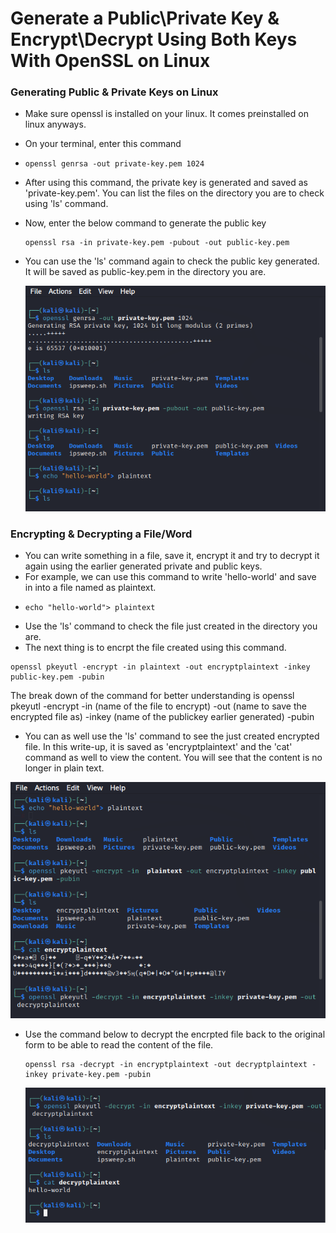 # Generate a Public\Private Key & Encrypt\Decrypt Using Both Keys With OpenSSL on Linux

### Generating Public & Private Keys on Linux

- Make sure openssl is installed on your linux. It comes preinstalled on linux anyways.
- On your terminal, enter this command
- 
  ```
  openssl genrsa -out private-key.pem 1024
  ```
- After using this command, the private key is generated and saved as 'private-key.pem'. You can list the files on the directory you are to check using 'ls' command.
- Now, enter the below command to generate the public key
  ```
  openssl rsa -in private-key.pem -pubout -out public-key.pem
  ```
- You can use the 'ls' command again to check the public key generated. It will be saved as public-key.pem in the directory you are.

   ![UI Image](https://github.com/FacelessHacker/Generate-a-Public-Private-Key/blob/main/1.png)


### Encrypting & Decrypting a File/Word
- You can write something in a file, save it, encrypt it and try to decrypt it again using the earlier generated private and public keys.
- For example, we can use this command to write 'hello-world' and save in into a file named as plaintext.
- 
  ```
  echo "hello-world"> plaintext
  ```
 - Use the 'ls' command to check the file just created in the directory you are.
 - The next thing is to encrpt the file created using this command.
 
 ```
 openssl pkeyutl -encrypt -in plaintext -out encryptplaintext -inkey public-key.pem -pubin
 ```
 
 The break down of the command for better understanding is 
 openssl pkeyutl -encrypt -in (name of the file to encrypt) -out (name to save the encrypted file as) -inkey (name of the publickey earlier generated) -pubin
 
 - You can as well use the 'ls' command to see the just created encrypted file. In this write-up, it is saved as 'encryptplaintext' and the 'cat' command as well to view the content. You will see that the content is no longer in plain text.
 
 ![UI Image](https://github.com/FacelessHacker/Generate-a-Public-Private-Key/blob/main/2.png)
 
- Use the command below to decrypt the encrpted file back to the original form to be able to read the content of the file.

  ```
  openssl rsa -decrypt -in encryptplaintext -out decryptplaintext -inkey private-key.pem -pubin
  ```
  
   ![UI Image](https://github.com/FacelessHacker/Generate-a-Public-Private-Key/blob/main/3.png)
